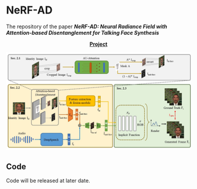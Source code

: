 # NeRF-AD
The repository of the paper __*NeRF-AD: Neural Radiance Field with Attention-based Disentanglement for Talking Face Synthesis*__
<p align='center'>
  <b>
    <a href="https://xiaoxingliu02.github.io/NeRF-AD/">Project</a>
  </b>
</p>
  <p align='center'>  
    <img src='img/method.jpg' width='800'/>
  </p>
  
## Code
Code will be released at later date.
